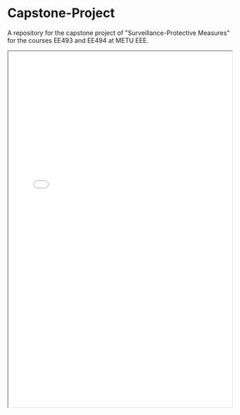 # Capstone-Project
A repository for the capstone project of "Surveillance-Protective Measures" for the courses EE493 and EE494 at METU EEE. 

<iframe width="100%" height="800" src="poster_zeyrek.pdf">
